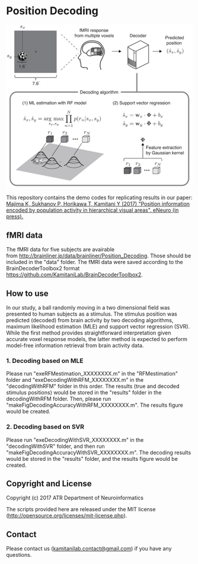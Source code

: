 # Position Decoding

<img src="PositionDecoding.jpg" width="600"/>

This repository contains the demo codes for replicating results in our paper: 
[Majima K, Sukhanov P, Horikawa T, Kamitani Y (2017) "Position information encoded by population activity in hierarchical visual areas". eNeuro (in press).](http://eneuro.org/content/early/2017/03/23/ENEURO.0268-16.2017)

## fMRI data 
The fMRI data for five subjects are avairable from <http://brainliner.jp/data/brainliner/Position_Decoding>. 
Those should be included in the "data" folder.
The fMRI data were saved according to the BrainDecoderToolbox2 format <https://github.com/KamitaniLab/BrainDecoderToolbox2>.

## How to use
In our study, a ball randomly moving in a two dimensional field was presented to human subjects as a stimulus. The stimulus position was predicted (decoded) from brain activity by two decoding algorithms, maximum likelihood estimation (MLE) and support vector regression (SVR). While the first method provides straightforward interpretation given accurate voxel response models, the latter method is expected to perform model-free information retrieval from brain activity data.
### 1. Decoding based on MLE
Please run "exeRFMestimation_XXXXXXXX.m" in the "RFMestimation" folder and "exeDecodingWithRFM_XXXXXXXX.m" in the "decodingWithRFM" folder in this order. The results (true and decoded stimulus positions) would be stored in the "results" folder in the decodingWithRFM folder. Then, please run "makeFigDecodingAccuracyWithRFM_XXXXXXXX.m". The results figure would be created. 
### 2. Decoding based on SVR
Please run "exeDecodingWithSVR_XXXXXXXX.m" in the "decodingWithSVR" folder, and then run "makeFigDecodingAccuracyWithSVR_XXXXXXXX.m".
The decoding results would be stored in the "results" folder, and the results figure would be created.
## Copyright and License

Copyright (c) 2017 ATR Department of Neuroinformatics

The scripts provided here are released under the MIT license (<http://opensource.org/licenses/mit-license.php>).

## Contact
Please contact us (kamitanilab.contact@gmail.com) if you have any questions.
